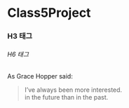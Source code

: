 # Class5Project

### H3 태그

###### H6 태그 


As Grace Hopper said:

> I’ve always been more interested.  
> in the future than in the past.
